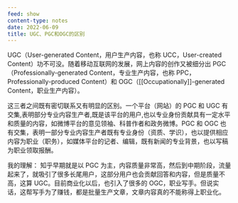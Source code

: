 ```yaml
---
feed: show
content-type: notes
date: 2022-06-09
title: UGC、PGC和OGC的区别
---
```


UGC（User-generated Content，用户生产内容，也称 UCC，User-created Content）功不可没。随着移动互联网的发展，网上内容的创作又被细分出 PGC（Professionally-generated Content，专业生产内容，也称 PPC，Professionally-produced Content）和 OGC（[[Occupationally]]-generated Content，职业生产内容）。

这三者之间既有密切联系又有明显的区别。一个平台（网站）的 PGC 和 UGC 有交集,表明部分专业内容生产者,既是该平台的用户,也以专业身份贡献具有一定水平和质量的内容，如微博平台的意见领袖、科普作者和政务微博。PGC 和 OGC 也有交集，表明一部分专业内容生产者既有专业身份（资质、学识），也以提供相应内容为职业（职务），如媒体平台的记者、编辑，既有新闻的专业背景，也以写稿为职业领取报酬。

我的理解：
知乎早期就是以 PGC 为主，内容质量非常高，然后到中期阶段，流量起来了，就吸引了很多长尾用户，这部分用户也会贡献回答和内容，但是质量不高，这算 UGC。目前商业化以后，也引入了很多的 OGC，职业写手。但说实话，这帮写手为了赚钱，都是批量生产文章，文章内容真的不能称得上职业化。
